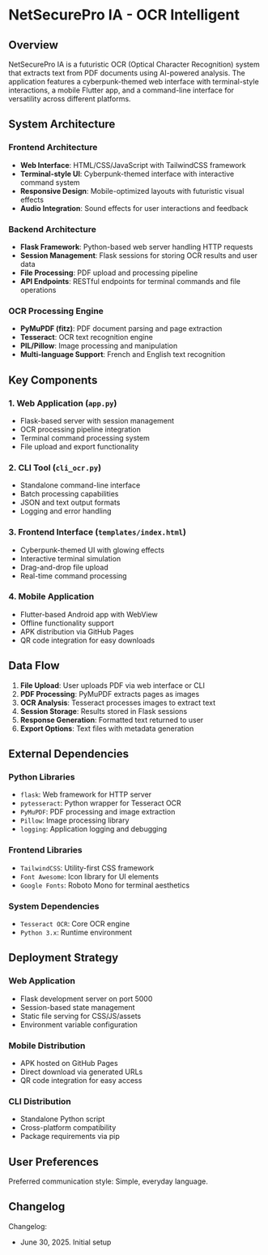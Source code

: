 # NetSecurePro IA - OCR Intelligent

## Overview

NetSecurePro IA is a futuristic OCR (Optical Character Recognition) system that extracts text from PDF documents using AI-powered analysis. The application features a cyberpunk-themed web interface with terminal-style interactions, a mobile Flutter app, and a command-line interface for versatility across different platforms.

## System Architecture

### Frontend Architecture
- **Web Interface**: HTML/CSS/JavaScript with TailwindCSS framework
- **Terminal-style UI**: Cyberpunk-themed interface with interactive command system
- **Responsive Design**: Mobile-optimized layouts with futuristic visual effects
- **Audio Integration**: Sound effects for user interactions and feedback

### Backend Architecture
- **Flask Framework**: Python-based web server handling HTTP requests
- **Session Management**: Flask sessions for storing OCR results and user data
- **File Processing**: PDF upload and processing pipeline
- **API Endpoints**: RESTful endpoints for terminal commands and file operations

### OCR Processing Engine
- **PyMuPDF (fitz)**: PDF document parsing and page extraction
- **Tesseract**: OCR text recognition engine
- **PIL/Pillow**: Image processing and manipulation
- **Multi-language Support**: French and English text recognition

## Key Components

### 1. Web Application (`app.py`)
- Flask-based server with session management
- OCR processing pipeline integration
- Terminal command processing system
- File upload and export functionality

### 2. CLI Tool (`cli_ocr.py`)
- Standalone command-line interface
- Batch processing capabilities
- JSON and text output formats
- Logging and error handling

### 3. Frontend Interface (`templates/index.html`)
- Cyberpunk-themed UI with glowing effects
- Interactive terminal simulation
- Drag-and-drop file upload
- Real-time command processing

### 4. Mobile Application
- Flutter-based Android app with WebView
- Offline functionality support
- APK distribution via GitHub Pages
- QR code integration for easy downloads

## Data Flow

1. **File Upload**: User uploads PDF via web interface or CLI
2. **PDF Processing**: PyMuPDF extracts pages as images
3. **OCR Analysis**: Tesseract processes images to extract text
4. **Session Storage**: Results stored in Flask sessions
5. **Response Generation**: Formatted text returned to user
6. **Export Options**: Text files with metadata generation

## External Dependencies

### Python Libraries
- `flask`: Web framework for HTTP server
- `pytesseract`: Python wrapper for Tesseract OCR
- `PyMuPDF`: PDF processing and image extraction
- `Pillow`: Image processing library
- `logging`: Application logging and debugging

### Frontend Libraries
- `TailwindCSS`: Utility-first CSS framework
- `Font Awesome`: Icon library for UI elements
- `Google Fonts`: Roboto Mono for terminal aesthetics

### System Dependencies
- `Tesseract OCR`: Core OCR engine
- `Python 3.x`: Runtime environment

## Deployment Strategy

### Web Application
- Flask development server on port 5000
- Session-based state management
- Static file serving for CSS/JS/assets
- Environment variable configuration

### Mobile Distribution
- APK hosted on GitHub Pages
- Direct download via generated URLs
- QR code integration for easy access

### CLI Distribution
- Standalone Python script
- Cross-platform compatibility
- Package requirements via pip

## User Preferences

Preferred communication style: Simple, everyday language.

## Changelog

Changelog:
- June 30, 2025. Initial setup